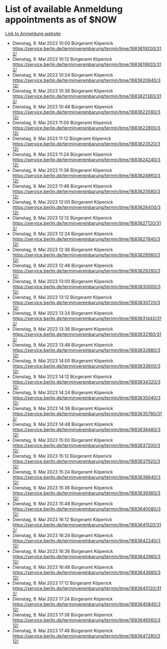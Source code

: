 # List of available Anmeldung appointments as of $NOW
[Link to Anmeldung website](https://service.berlin.de/terminvereinbarung/termin/tag.php?termin=1&anliegen[]=120686&dienstleisterlist=122210,122217,327316,122219,327312,122227,327314,122231,327346,122243,327348,122254,122252,329742,122260,329745,122262,329748,122271,327278,122273,327274,122277,327276,330436,122280,327294,122282,327290,122284,327292,122291,327270,122285,327266,122286,327264,122296,327268,150230,329760,122297,327286,122294,327284,122312,329763,122314,329775,122304,327330,122311,327334,122309,327332,317869,122281,327352,122279,329772,122283,122276,327324,122274,327326,122267,329766,122246,327318,122251,327320,122257,327322,122208,327298,122226,327300&herkunft=http%3A%2F%2Fservice.berlin.de%2Fdienstleistung%2F120686%2F)
- Dienstag, 9. Mai 2023 10:00 Bürgeramt Köpenick https://service.berlin.de/terminvereinbarung/termin/time/1683619200/312/
- Dienstag, 9. Mai 2023 10:12 Bürgeramt Köpenick https://service.berlin.de/terminvereinbarung/termin/time/1683619920/312/
- Dienstag, 9. Mai 2023 10:24 Bürgeramt Köpenick https://service.berlin.de/terminvereinbarung/termin/time/1683620640/312/
- Dienstag, 9. Mai 2023 10:36 Bürgeramt Köpenick https://service.berlin.de/terminvereinbarung/termin/time/1683621360/312/
- Dienstag, 9. Mai 2023 10:48 Bürgeramt Köpenick https://service.berlin.de/terminvereinbarung/termin/time/1683622080/312/
- Dienstag, 9. Mai 2023 11:00 Bürgeramt Köpenick https://service.berlin.de/terminvereinbarung/termin/time/1683622800/312/
- Dienstag, 9. Mai 2023 11:12 Bürgeramt Köpenick https://service.berlin.de/terminvereinbarung/termin/time/1683623520/312/
- Dienstag, 9. Mai 2023 11:24 Bürgeramt Köpenick https://service.berlin.de/terminvereinbarung/termin/time/1683624240/312/
- Dienstag, 9. Mai 2023 11:36 Bürgeramt Köpenick https://service.berlin.de/terminvereinbarung/termin/time/1683624960/312/
- Dienstag, 9. Mai 2023 11:48 Bürgeramt Köpenick https://service.berlin.de/terminvereinbarung/termin/time/1683625680/312/
- Dienstag, 9. Mai 2023 12:00 Bürgeramt Köpenick https://service.berlin.de/terminvereinbarung/termin/time/1683626400/312/
- Dienstag, 9. Mai 2023 12:12 Bürgeramt Köpenick https://service.berlin.de/terminvereinbarung/termin/time/1683627120/312/
- Dienstag, 9. Mai 2023 12:24 Bürgeramt Köpenick https://service.berlin.de/terminvereinbarung/termin/time/1683627840/312/
- Dienstag, 9. Mai 2023 12:36 Bürgeramt Köpenick https://service.berlin.de/terminvereinbarung/termin/time/1683628560/312/
- Dienstag, 9. Mai 2023 12:48 Bürgeramt Köpenick https://service.berlin.de/terminvereinbarung/termin/time/1683629280/312/
- Dienstag, 9. Mai 2023 13:00 Bürgeramt Köpenick https://service.berlin.de/terminvereinbarung/termin/time/1683630000/312/
- Dienstag, 9. Mai 2023 13:12 Bürgeramt Köpenick https://service.berlin.de/terminvereinbarung/termin/time/1683630720/312/
- Dienstag, 9. Mai 2023 13:24 Bürgeramt Köpenick https://service.berlin.de/terminvereinbarung/termin/time/1683631440/312/
- Dienstag, 9. Mai 2023 13:36 Bürgeramt Köpenick https://service.berlin.de/terminvereinbarung/termin/time/1683632160/312/
- Dienstag, 9. Mai 2023 13:48 Bürgeramt Köpenick https://service.berlin.de/terminvereinbarung/termin/time/1683632880/312/
- Dienstag, 9. Mai 2023 14:00 Bürgeramt Köpenick https://service.berlin.de/terminvereinbarung/termin/time/1683633600/312/
- Dienstag, 9. Mai 2023 14:12 Bürgeramt Köpenick https://service.berlin.de/terminvereinbarung/termin/time/1683634320/312/
- Dienstag, 9. Mai 2023 14:24 Bürgeramt Köpenick https://service.berlin.de/terminvereinbarung/termin/time/1683635040/312/
- Dienstag, 9. Mai 2023 14:36 Bürgeramt Köpenick https://service.berlin.de/terminvereinbarung/termin/time/1683635760/312/
- Dienstag, 9. Mai 2023 14:48 Bürgeramt Köpenick https://service.berlin.de/terminvereinbarung/termin/time/1683636480/312/
- Dienstag, 9. Mai 2023 15:00 Bürgeramt Köpenick https://service.berlin.de/terminvereinbarung/termin/time/1683637200/312/
- Dienstag, 9. Mai 2023 15:12 Bürgeramt Köpenick https://service.berlin.de/terminvereinbarung/termin/time/1683637920/312/
- Dienstag, 9. Mai 2023 15:24 Bürgeramt Köpenick https://service.berlin.de/terminvereinbarung/termin/time/1683638640/312/
- Dienstag, 9. Mai 2023 15:36 Bürgeramt Köpenick https://service.berlin.de/terminvereinbarung/termin/time/1683639360/312/
- Dienstag, 9. Mai 2023 15:48 Bürgeramt Köpenick https://service.berlin.de/terminvereinbarung/termin/time/1683640080/312/
- Dienstag, 9. Mai 2023 16:12 Bürgeramt Köpenick https://service.berlin.de/terminvereinbarung/termin/time/1683641520/312/
- Dienstag, 9. Mai 2023 16:24 Bürgeramt Köpenick https://service.berlin.de/terminvereinbarung/termin/time/1683642240/312/
- Dienstag, 9. Mai 2023 16:36 Bürgeramt Köpenick https://service.berlin.de/terminvereinbarung/termin/time/1683642960/312/
- Dienstag, 9. Mai 2023 16:48 Bürgeramt Köpenick https://service.berlin.de/terminvereinbarung/termin/time/1683643680/312/
- Dienstag, 9. Mai 2023 17:12 Bürgeramt Köpenick https://service.berlin.de/terminvereinbarung/termin/time/1683645120/312/
- Dienstag, 9. Mai 2023 17:24 Bürgeramt Köpenick https://service.berlin.de/terminvereinbarung/termin/time/1683645840/312/
- Dienstag, 9. Mai 2023 17:36 Bürgeramt Köpenick https://service.berlin.de/terminvereinbarung/termin/time/1683646560/312/
- Dienstag, 9. Mai 2023 17:48 Bürgeramt Köpenick https://service.berlin.de/terminvereinbarung/termin/time/1683647280/312/
